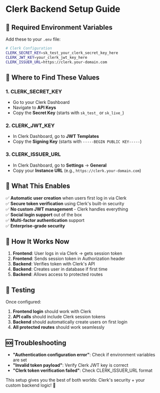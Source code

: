 # Clerk Backend Setup Guide

## 🔑 Required Environment Variables

Add these to your `.env` file:

```bash
# Clerk Configuration
CLERK_SECRET_KEY=sk_test_your_clerk_secret_key_here
CLERK_JWT_KEY=your_clerk_jwt_key_here
CLERK_ISSUER_URL=https://clerk.your-domain.com
```

## 📍 Where to Find These Values

### 1. CLERK_SECRET_KEY
- Go to your Clerk Dashboard
- Navigate to **API Keys**
- Copy the **Secret Key** (starts with `sk_test_` or `sk_live_`)

### 2. CLERK_JWT_KEY
- In Clerk Dashboard, go to **JWT Templates**
- Copy the **Signing Key** (starts with `-----BEGIN PUBLIC KEY-----`)

### 3. CLERK_ISSUER_URL
- In Clerk Dashboard, go to **Settings** → **General**
- Copy your **Instance URL** (e.g., `https://clerk.your-domain.com`)

## 🚀 What This Enables

✅ **Automatic user creation** when users first log in via Clerk  
✅ **Secure token verification** using Clerk's built-in security  
✅ **No custom JWT management** - Clerk handles everything  
✅ **Social login support** out of the box  
✅ **Multi-factor authentication** support  
✅ **Enterprise-grade security**  

## 🔄 How It Works Now

1. **Frontend**: User logs in via Clerk → gets session token
2. **Frontend**: Sends session token in Authorization header
3. **Backend**: Verifies token with Clerk's API
4. **Backend**: Creates user in database if first time
5. **Backend**: Allows access to protected routes

## 🧪 Testing

Once configured:
1. **Frontend login** should work with Clerk
2. **API calls** should include Clerk session tokens
3. **Backend** should automatically create users on first login
4. **All protected routes** should work seamlessly

## 🆘 Troubleshooting

- **"Authentication configuration error"**: Check if environment variables are set
- **"Invalid token payload"**: Verify Clerk JWT key is correct
- **"Clerk token verification failed"**: Check CLERK_ISSUER_URL format

This setup gives you the best of both worlds: Clerk's security + your custom backend logic! 🎉
